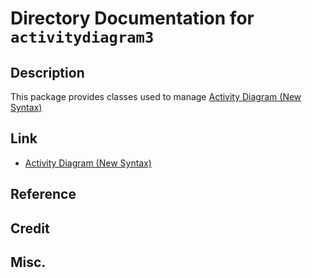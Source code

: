 # Directory Documentation for `activitydiagram3`

## Description
This package provides classes used to manage [Activity Diagram (New Syntax)](https://plantuml.com/activity-diagram-beta)

## Link
- [Activity Diagram (New Syntax)](https://plantuml.com/activity-diagram-beta)

## Reference

## Credit

## Misc.
